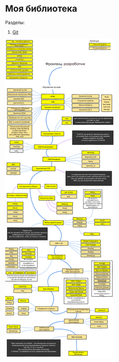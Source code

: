 # Моя библиотека

Разделы:
1. [Git](https://github.com/Holiden/Library/blob/master/Git.md)

![Roadmap](https://github.com/Holiden/Library/blob/master/roadmap.jpg)
